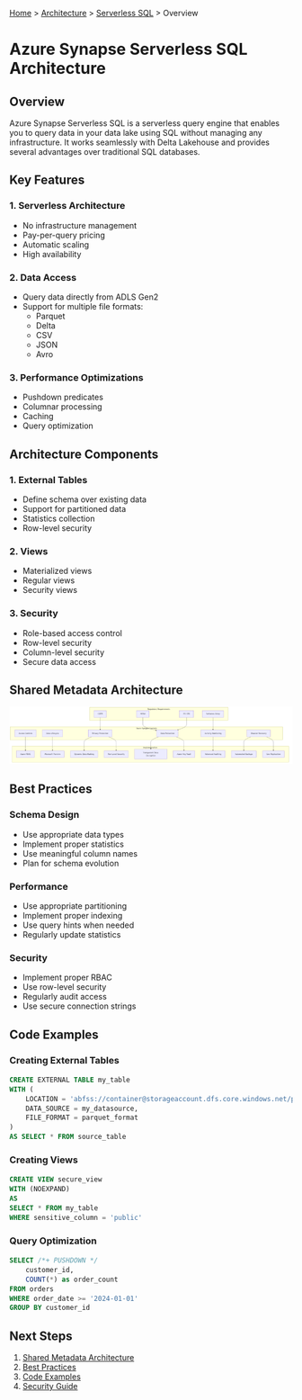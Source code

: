 [Home](/README.md) > [Architecture](../README.md) > [Serverless SQL](./README.md) > Overview

# Azure Synapse Serverless SQL Architecture

## Overview
Azure Synapse Serverless SQL is a serverless query engine that enables you to query data in your data lake using SQL without managing any infrastructure. It works seamlessly with Delta Lakehouse and provides several advantages over traditional SQL databases.

## Key Features

### 1. Serverless Architecture
- No infrastructure management
- Pay-per-query pricing
- Automatic scaling
- High availability

### 2. Data Access
- Query data directly from ADLS Gen2
- Support for multiple file formats:
  - Parquet
  - Delta
  - CSV
  - JSON
  - Avro

### 3. Performance Optimizations
- Pushdown predicates
- Columnar processing
- Caching
- Query optimization

## Architecture Components

### 1. External Tables
- Define schema over existing data
- Support for partitioned data
- Statistics collection
- Row-level security

### 2. Views
- Materialized views
- Regular views
- Security views

### 3. Security
- Role-based access control
- Row-level security
- Column-level security
- Secure data access

## Shared Metadata Architecture

![Compliance Controls Framework](../../images/diagrams/compliance-controls.png)


## Best Practices

### Schema Design
- Use appropriate data types
- Implement proper statistics
- Use meaningful column names
- Plan for schema evolution

### Performance
- Use appropriate partitioning
- Implement proper indexing
- Use query hints when needed
- Regularly update statistics

### Security
- Implement proper RBAC
- Use row-level security
- Regularly audit access
- Use secure connection strings

## Code Examples

### Creating External Tables
```sql
CREATE EXTERNAL TABLE my_table
WITH (
    LOCATION = 'abfss://container@storageaccount.dfs.core.windows.net/path',
    DATA_SOURCE = my_datasource,
    FILE_FORMAT = parquet_format
)
AS SELECT * FROM source_table
```

### Creating Views
```sql
CREATE VIEW secure_view
WITH (NOEXPAND)
AS
SELECT * FROM my_table
WHERE sensitive_column = 'public'
```

### Query Optimization
```sql
SELECT /*+ PUSHDOWN */
    customer_id,
    COUNT(*) as order_count
FROM orders
WHERE order_date >= '2024-01-01'
GROUP BY customer_id
```

## Next Steps
1. [Shared Metadata Architecture](../shared-metadata/README.md)
2. [Best Practices](../../best-practices/README.md)
3. [Code Examples](../../code-examples/README.md)
4. [Security Guide](../../reference/security.md)
